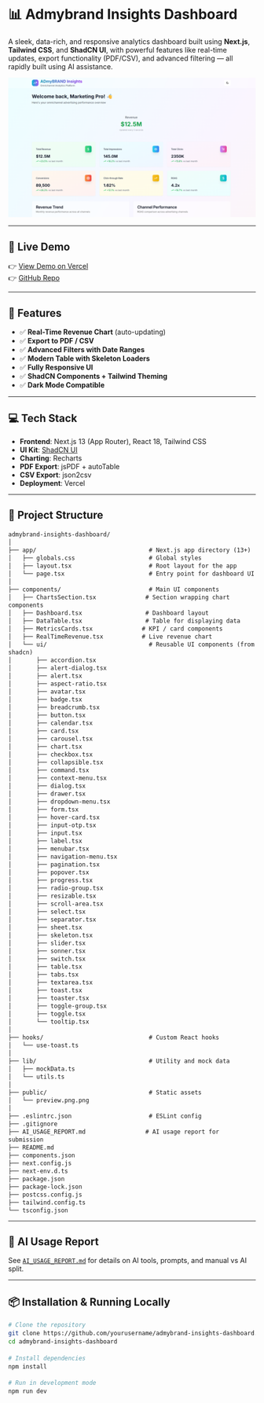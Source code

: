 # 📊 Admybrand Insights Dashboard

A sleek, data-rich, and responsive analytics dashboard built using **Next.js**, **Tailwind CSS**, and **ShadCN UI**, with powerful features like real-time updates, export functionality (PDF/CSV), and advanced filtering — all rapidly built using AI assistance.

![dashboard-preview](./public/preview.png)

---

## 🚀 Live Demo

👉 [View Demo on Vercel](https://admybrand-insights-dashboard-three.vercel.app/)  
👉 [GitHub Repo](https://github.com/18Prachi/admybrand-insights-dashboard)

---

## 🧠 Features

- ✅ **Real-Time Revenue Chart** (auto-updating)
- ✅ **Export to PDF / CSV**
- ✅ **Advanced Filters with Date Ranges**
- ✅ **Modern Table with Skeleton Loaders**
- ✅ **Fully Responsive UI**
- ✅ **ShadCN Components + Tailwind Theming**
- ✅ **Dark Mode Compatible**

---

## 💻 Tech Stack

- **Frontend**: Next.js 13 (App Router), React 18, Tailwind CSS
- **UI Kit**: [ShadCN UI](https://ui.shadcn.com/)
- **Charting**: Recharts
- **PDF Export**: jsPDF + autoTable
- **CSV Export**: json2csv
- **Deployment**: Vercel

---

## 📂 Project Structure

```plaintext
admybrand-insights-dashboard/
│
├── app/                                # Next.js app directory (13+)
│   ├── globals.css                     # Global styles
│   ├── layout.tsx                      # Root layout for the app
│   └── page.tsx                        # Entry point for dashboard UI
│
├── components/                         # Main UI components
│   ├── ChartsSection.tsx              # Section wrapping chart components
│   ├── Dashboard.tsx                  # Dashboard layout
│   ├── DataTable.tsx                  # Table for displaying data
│   ├── MetricsCards.tsx              # KPI / card components
│   ├── RealTimeRevenue.tsx           # Live revenue chart
│   └── ui/                             # Reusable UI components (from shadcn)
│       ├── accordion.tsx
│       ├── alert-dialog.tsx
│       ├── alert.tsx
│       ├── aspect-ratio.tsx
│       ├── avatar.tsx
│       ├── badge.tsx
│       ├── breadcrumb.tsx
│       ├── button.tsx
│       ├── calendar.tsx
│       ├── card.tsx
│       ├── carousel.tsx
│       ├── chart.tsx
│       ├── checkbox.tsx
│       ├── collapsible.tsx
│       ├── command.tsx
│       ├── context-menu.tsx
│       ├── dialog.tsx
│       ├── drawer.tsx
│       ├── dropdown-menu.tsx
│       ├── form.tsx
│       ├── hover-card.tsx
│       ├── input-otp.tsx
│       ├── input.tsx
│       ├── label.tsx
│       ├── menubar.tsx
│       ├── navigation-menu.tsx
│       ├── pagination.tsx
│       ├── popover.tsx
│       ├── progress.tsx
│       ├── radio-group.tsx
│       ├── resizable.tsx
│       ├── scroll-area.tsx
│       ├── select.tsx
│       ├── separator.tsx
│       ├── sheet.tsx
│       ├── skeleton.tsx
│       ├── slider.tsx
│       ├── sonner.tsx
│       ├── switch.tsx
│       ├── table.tsx
│       ├── tabs.tsx
│       ├── textarea.tsx
│       ├── toast.tsx
│       ├── toaster.tsx
│       ├── toggle-group.tsx
│       ├── toggle.tsx
│       └── tooltip.tsx
│
├── hooks/                              # Custom React hooks
│   └── use-toast.ts
│
├── lib/                                # Utility and mock data
│   ├── mockData.ts
│   └── utils.ts
│
├── public/                             # Static assets
│   └── preview.png.png
│
├── .eslintrc.json                      # ESLint config
├── .gitignore
├── AI_USAGE_REPORT.md                 # AI usage report for submission
├── README.md
├── components.json
├── next.config.js
├── next-env.d.ts
├── package.json
├── package-lock.json
├── postcss.config.js
├── tailwind.config.ts
└── tsconfig.json

```


---

## 🧠 AI Usage Report

See [`AI_USAGE_REPORT.md`](./AI_USAGE_REPORT.md) for details on AI tools, prompts, and manual vs AI split.

---

## 📦 Installation & Running Locally

```bash
# Clone the repository
git clone https://github.com/yourusername/admybrand-insights-dashboard.git
cd admybrand-insights-dashboard

# Install dependencies
npm install

# Run in development mode
npm run dev

